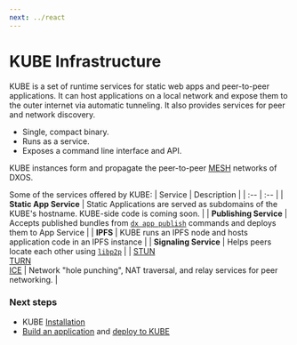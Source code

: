 ```yaml
---
next: ../react
---
```


# KUBE Infrastructure

KUBE is a set of runtime services for static web apps and peer-to-peer applications. It can host applications on a local network and expose them to the outer internet via automatic tunneling. It also provides services for peer and network discovery.

*   Single, compact binary.
*   Runs as a service.
*   Exposes a command line interface and API.

KUBE instances form and propagate the peer-to-peer [MESH](../glossary#mesh) networks of DXOS.

Some of the services offered by KUBE:
| Service | Description |
| :-- | :-- |
| **Static App Service** | Static Applications are served as subdomains of the KUBE's hostname. KUBE-side code is coming soon. |
| **Publishing Service** | Accepts published bundles from [`dx app publish`](../cli/publishing) commands and deploys them to App Service |
| **IPFS** | KUBE runs an IPFS node and hosts application code in an IPFS instance |
| **Signaling Service** | Helps peers locate each other using [`libp2p`](https://libp2p.io/) |
| [STUN](https://en.wikipedia.org/wiki/STUN)<br>[TURN](https://en.wikipedia.org/wiki/Traversal_Using_Relays_around_NAT)<br> [ICE](https://en.wikipedia.org/wiki/Interactive_Connectivity_Establishment) | Network "hole punching", NAT traversal, and relay services for peer networking. |

### Next steps

*   KUBE [Installation](../kube)
*   [Build an application](../getting-started#project-templates) and [deploy to KUBE](../kube/deploying)
